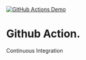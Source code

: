 [![GitHub Actions Demo](https://github.com/Hryhorii-Shtanko/Github_Java_app/actions/workflows/MyWF.yml/badge.svg)](https://github.com/Hryhorii-Shtanko/Github_Java_app/actions/workflows/MyWF.yml)

# Github Action.

Continuous Integration
